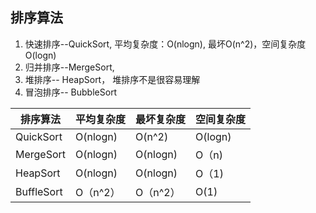 ## 排序算法
1. 快速排序--QuickSort, 平均复杂度：O(nlogn), 最坏O(n^2)，空间复杂度O(logn)
2. 归并排序--MergeSort, 
3. 堆排序-- HeapSort， 堆排序不是很容易理解
4. 冒泡排序-- BubbleSort

排序算法 | 平均复杂度 | 最坏复杂度 | 空间复杂度
---|--- | --- | --- 
QuickSort | O(nlogn) | O(n^2) | O(logn) 
MergeSort | O(nlogn) | O(nlogn) | O（n)
HeapSort | O(nlogn) | O(nlogn) | O（1)
BuffleSort | O（n^2）| O（n^2）| O(1)
